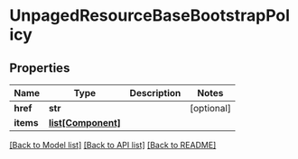 # UnpagedResourceBaseBootstrapPolicy

## Properties
Name | Type | Description | Notes
------------ | ------------- | ------------- | -------------
**href** | **str** |  | [optional] 
**items** | [**list[Component]**](Component.md) |  | 

[[Back to Model list]](../README.md#documentation-for-models) [[Back to API list]](../README.md#documentation-for-api-endpoints) [[Back to README]](../README.md)


